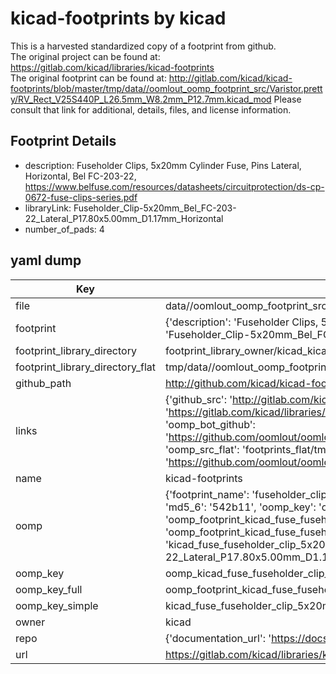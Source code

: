 # kicad-footprints by kicad  
This is a harvested standardized copy of a footprint from github.  
The original project can be found at:  
https://gitlab.com/kicad/libraries/kicad-footprints  
The original footprint can be found at:
http://gitlab.com/kicad/kicad-footprints/blob/master/tmp/data//oomlout_oomp_footprint_src/Varistor.pretty/RV_Rect_V25S440P_L26.5mm_W8.2mm_P12.7mm.kicad_mod
Please consult that link for additional, details, files, and license information.  
## Footprint Details
* description: Fuseholder Clips, 5x20mm Cylinder Fuse, Pins Lateral, Horizontal, Bel FC-203-22, https://www.belfuse.com/resources/datasheets/circuitprotection/ds-cp-0672-fuse-clips-series.pdf  
* libraryLink: Fuseholder_Clip-5x20mm_Bel_FC-203-22_Lateral_P17.80x5.00mm_D1.17mm_Horizontal  
* number_of_pads: 4  
## yaml dump  
| Key | Value |  
| --- | --- |  
| file | data//oomlout_oomp_footprint_src/kicad-footprints/Fuse.pretty/Fuseholder_Clip-5x20mm_Bel_FC-203-22_Lateral_P17.80x5.00mm_D1.17mm_Horizontal.kicad_mod |  
| footprint | {'description': 'Fuseholder Clips, 5x20mm Cylinder Fuse, Pins Lateral, Horizontal, Bel FC-203-22, https://www.belfuse.com/resources/datasheets/circuitprotection/ds-cp-0672-fuse-clips-series.pdf', 'libraryLink': 'Fuseholder_Clip-5x20mm_Bel_FC-203-22_Lateral_P17.80x5.00mm_D1.17mm_Horizontal', 'number_of_pads': 4} |  
| footprint_library_directory | footprint_library_owner/kicad_kicad-footprints/ |  
| footprint_library_directory_flat | tmp/data//oomlout_oomp_footprint_src/footprints_flat/kicad_fuse_fuseholder_clip_5x20mm_bel_fc_203_22_lateral_p17_80x5_00mm_d1_17mm_horizontal/working |  
| github_path | http://github.com/kicad/kicad-footprints/blob/master/tmp/data//oomlout_oomp_footprint_src/Fuse.pretty/Fuseholder_Clip-5x20mm_Bel_FC-203-22_Lateral_P17.80x5.00mm_D1.17mm_Horizontal.kicad_mod |  
| links | {'github_src': 'http://gitlab.com/kicad/kicad-footprints/blob/master/tmp/data//oomlout_oomp_footprint_src/Varistor.pretty/RV_Rect_V25S440P_L26.5mm_W8.2mm_P12.7mm.kicad_mod', 'github_src_repo': 'https://gitlab.com/kicad/libraries/kicad-footprints', 'oomp_bot': 'tmp/data//oomlout_oomp_footprint_src/footprints/kicad_fuse_fuseholder_clip_5x20mm_bel_fc_203_22_lateral_p17_80x5_00mm_d1_17mm_horizontal/working', 'oomp_bot_github': 'https://github.com/oomlout/oomlout_oomp_footprint_bot/tree/main/tmp/data//oomlout_oomp_footprint_src/footprints/kicad_fuse_fuseholder_clip_5x20mm_bel_fc_203_22_lateral_p17_80x5_00mm_d1_17mm_horizontal/working', 'oomp_src_flat': 'footprints_flat/tmp/data//oomlout_oomp_footprint_src/footprints_flat/kicad_fuse_fuseholder_clip_5x20mm_bel_fc_203_22_lateral_p17_80x5_00mm_d1_17mm_horizontal/working', 'oomp_src_flat_github': 'https://github.com/oomlout/oomlout_oomp_footprint_src/tree/main/tmp/data//oomlout_oomp_footprint_src/footprints_flat/kicad_fuse_fuseholder_clip_5x20mm_bel_fc_203_22_lateral_p17_80x5_00mm_d1_17mm_horizontal/working'} |  
| name | kicad-footprints |  
| oomp | {'footprint_name': 'fuseholder_clip_5x20mm_bel_fc_203_22_lateral_p17_80x5_00mm_d1_17mm_horizontal', 'library_name': 'fuse', 'md5': '542b117b7965dbd7af3c67b95c869c5b', 'md5_10': '542b117b79', 'md5_5': '542b1', 'md5_6': '542b11', 'oomp_key': 'oomp_kicad_fuse_fuseholder_clip_5x20mm_bel_fc_203_22_lateral_p17_80x5_00mm_d1_17mm_horizontal', 'oomp_key_extra': 'oomp_footprint_kicad_fuse_fuseholder_clip_5x20mm_bel_fc_203_22_lateral_p17_80x5_00mm_d1_17mm_horizontal', 'oomp_key_full': 'oomp_footprint_kicad_fuse_fuseholder_clip_5x20mm_bel_fc_203_22_lateral_p17_80x5_00mm_d1_17mm_horizontal_542b11', 'oomp_key_simple': 'kicad_fuse_fuseholder_clip_5x20mm_bel_fc_203_22_lateral_p17_80x5_00mm_d1_17mm_horizontal', 'original_filename': 'data//oomlout_oomp_footprint_src/kicad-footprints/Fuse.pretty/Fuseholder_Clip-5x20mm_Bel_FC-203-22_Lateral_P17.80x5.00mm_D1.17mm_Horizontal.kicad_mod', 'owner_name': 'kicad'} |  
| oomp_key | oomp_kicad_fuse_fuseholder_clip_5x20mm_bel_fc_203_22_lateral_p17_80x5_00mm_d1_17mm_horizontal |  
| oomp_key_full | oomp_footprint_kicad_fuse_fuseholder_clip_5x20mm_bel_fc_203_22_lateral_p17_80x5_00mm_d1_17mm_horizontal |  
| oomp_key_simple | kicad_fuse_fuseholder_clip_5x20mm_bel_fc_203_22_lateral_p17_80x5_00mm_d1_17mm_horizontal |  
| owner | kicad |  
| repo | {'documentation_url': 'https://docs.github.com/rest/repos/repos#get-a-repository', 'message': 'Not Found'} |  
| url | https://gitlab.com/kicad/libraries/kicad-footprints |  

